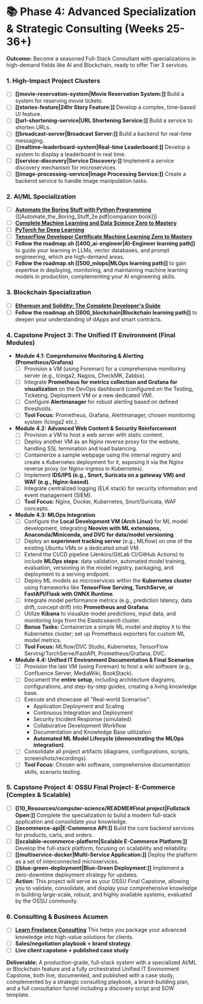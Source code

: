 # 📚 Phase 4: Advanced Specialization & Strategic Consulting (Weeks 25-36+)

**Outcome:** Become a seasoned Full-Stack Consultant with specializations in high-demand fields like AI and Blockchain, ready to offer Tier 3 services.

### 1. High-Impact Project Clusters

* [ ] **[[movie-reservation-system|Movie Reservation System:]]** Build a system for reserving movie tickets.
* [ ] **[[stories-feature|24hr Story Feature:]]** Develop a complex, time-based UI feature.
* [ ] **[[url-shortening-service|URL Shortening Service:]]** Build a service to shorten URLs.
* [ ] **[[broadcast-server|Broadcast Server:]]** Build a backend for real-time messaging.
* [ ] **[[realtime-leaderboard-system|Real-time Leaderboard:]]** Develop a system to display a leaderboard in real time.
* [ ] **[[service-discovery|Service Discovery:]]** Implement a service discovery mechanism for microservices.
* [ ] **[[image-processing-service|Image Processing Service:]]** Create a backend service to handle image manipulation tasks.

### 2. AI/ML Specialization

* [ ] **[Automate the Boring Stuff with Python Programming]()** ([[Automate_the_Boring_Stuff_2e.pdf|companion book]])
* [ ] **[Complete Machine Learning and Data Science Zero to Mastery](https://www.udemy.com/course/complete-machine-learning-and-data-science-zero-to-mastery/)**
* [ ] **[PyTorch for Deep Learning](https://www.udemy.com/course/pytorch-for-deep-learning/)**
* [ ] **[TensorFlow Developer Certificate Machine Learning Zero to Mastery](https://www.udemy.com/course/tensorflow-developer-certificate-machine-learning-zero-to-mastery/)**
* [ ] **Follow the roadmap.sh [[400_ai-engineer|AI-Engineer learning path]]** to guide your learning in LLMs, vector databases, and prompt engineering, which are high-demand areas.
* [ ] **Follow the roadmap.sh [[500_mlops|MLOps learning path]]** to gain expertise in deploying, monitoring, and maintaining machine learning models in production, complementing your AI engineering skills.

### 3. Blockchain Specialization

* [ ] **[Ethereum and Solidity: The Complete Developer's Guide](https://www.udemy.com/course/ethereum-and-solidity-the-complete-developers-guide/)**
* [ ] **Follow the roadmap.sh [[600_blockchain|Blockchain learning path]]** to deepen your understanding of dApps and smart contracts.

### 4. Capstone Project 3: The Unified IT Environment (Final Modules)

* **Module 4.1: Comprehensive Monitoring & Alerting (Prometheus/Grafana)**
    * [ ] Provision a VM (using Foreman) for a comprehensive monitoring server (e.g., Icinga2, Nagios, CheckMK, Zabbix).
    * [ ] Integrate **Prometheus for metrics collection and Grafana for visualization** on the DevOps dashboard (configured on the Testing, Ticketing, Deployment VM or a new dedicated VM).
    * [ ] Configure **Alertmanager** for robust alerting based on defined thresholds.
    * [ ] **Tool Focus:** Prometheus, Grafana, Alertmanager, chosen monitoring system (Icinga2 etc.).
* **Module 4.2: Advanced Web Content & Security Reinforcement**
    * [ ] Provision a VM to host a web server with static content.
    * [ ] Deploy another VM as an Nginx reverse proxy for the website, handling SSL termination and load balancing.
    * [ ] Containerize a sample webpage using the internal registry and create a Kubernetes deployment for it, exposing it via the Nginx reverse proxy (or Nginx-ingress in Kubernetes).
    * [ ] Implement **IDS/IPS (e.g., Snort, Suricata on a gateway VM) and WAF (e.g., Nginx-based)**.
    * [ ] Integrate centralized logging (ELK stack) for security information and event management (SIEM).
    * [ ] **Tool Focus:** Nginx, Docker, Kubernetes, Snort/Suricata, WAF concepts.
* **Module 4.3: MLOps Integration**
    * [ ] Configure the **Local Development VM (Arch Linux)** for ML model development, integrating **Neovim with ML extensions, Anaconda/Miniconda, and DVC for data/model versioning**.
    * [ ] Deploy an **experiment tracking server** (e.g., MLflow) on one of the existing Ubuntu VMs or a dedicated small VM.
    * [ ] Extend the CI/CD pipeline (Jenkins/GitLab CI/GitHub Actions) to include **MLOps steps**: data validation, automated model training, evaluation, versioning in the model registry, packaging, and deployment to a serving endpoint.
    * [ ] Deploy ML models as microservices within the **Kubernetes cluster** using frameworks like **TensorFlow Serving, TorchServe, or FastAPI/Flask with ONNX Runtime**.
    * [ ] Integrate model performance metrics (e.g., prediction latency, data drift, concept drift) into **Prometheus and Grafana**.
    * [ ] Utilize **Kibana** to visualize model predictions, input data, and monitoring logs from the Elasticsearch cluster.
    * [ ] **Bonus Tasks:** Containerize a simple ML model and deploy it to the Kubernetes cluster; set up Prometheus exporters for custom ML model metrics.
    * [ ] **Tool Focus:** MLflow/DVC Studio, Kubernetes, TensorFlow Serving/TorchServe/FastAPI, Prometheus/Grafana, DVC.
* **Module 4.4: Unified IT Environment Documentation & Final Scenarios**
    * [ ] Provision the last VM (using Foreman) to host a wiki software (e.g., Confluence Server, MediaWiki, BookStack).
    * [ ] Document the **entire setup**, including architecture diagrams, configurations, and step-by-step guides, creating a living knowledge base.
    * [ ] Execute and showcase all "Real-world Scenarios":
        * Application Deployment and Scaling
        * Continuous Integration and Deployment
        * Security Incident Response (simulated)
        * Collaborative Development Workflow
        * Documentation and Knowledge Base utilization
        * **Automated ML Model Lifecycle (demonstrating the MLOps integration)**.
    * [ ] Consolidate all project artifacts (diagrams, configurations, scripts, screenshots/recordings).
    * [ ] **Tool Focus:** Chosen wiki software, comprehensive documentation skills, scenario testing.

### 5. Capstone Project 4: OSSU Final Project- E-Commerce (Complex & Scalable)

* [ ] **[[10_Resources/computer-science/README#Final project|Fullstack Open:]]** Complete the specialization to build a modern full-stack application and consolidate your knowledge.
* [ ] **[[ecommerce-api|E-Commerce API:]]** Build the core backend services for products, carts, and orders.
* [ ] **[[scalable-ecommerce-platform|Scalable E-Commerce Platform:]]** Develop the full-stack platform, focusing on scalability and reliability.
* [ ] **[[multiservice-docker|Multi-Service Application:]]** Deploy the platform as a set of interconnected microservices.
* [ ] **[[blue-green-deployment|Blue-Green Deployment:]]** Implement a zero-downtime deployment strategy for updates.
* [ ] **Action:** This project will serve as your OSSU Final Capstone, allowing you to validate, consolidate, and display your comprehensive knowledge in building large-scale, robust, and highly available systems, evaluated by the OSSU community.

### 6. Consulting & Business Acumen

* [ ] **[Learn Freelance Consulting](https://zerotomastery.io/courses/learn-freelance-consulting/)** This helps you package your advanced knowledge into high-value solutions for clients.
* [ ] **Sales/negotiation playbook + brand strategy**.
* [ ] **Live client capstone + published case study**.

**Deliverable:** A production-grade, full-stack system with a specialized AI/ML or Blockchain feature and a fully orchestrated Unified IT Environment Capstone, both live, documented, and published with a case study, complemented by a strategic consulting playbook, a brand-building plan, and a full consultation funnel including a discovery script and SOW template.